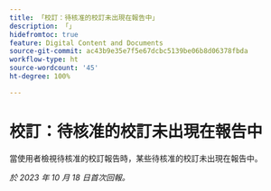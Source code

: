 ```yaml
---
title: 「校訂：待核准的校訂未出現在報告中」
description: 「」
hidefromtoc: true
feature: Digital Content and Documents
source-git-commit: ac43b9e35e7f5e67dcbc5139be06b8d06378fbda
workflow-type: ht
source-wordcount: '45'
ht-degree: 100%

---
```



# 校訂：待核准的校訂未出現在報告中

<!--WF and WFP-->

當使用者檢視待核准的校訂報告時，某些待核准的校訂未出現在報告中。

_於 2023 年 10 月 18 日首次回報。_
